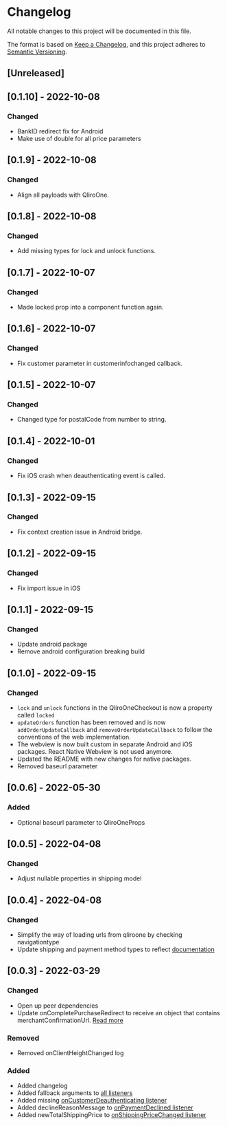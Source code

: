 # Changelog

All notable changes to this project will be documented in this file.

The format is based on [Keep a Changelog](https://keepachangelog.com/en/1.0.0/),
and this project adheres to [Semantic Versioning](https://semver.org/spec/v2.0.0.html).

## [Unreleased]

## [0.1.10] - 2022-10-08

### Changed

- BankID redirect fix for Android
- Make use of double for all price parameters

## [0.1.9] - 2022-10-08

### Changed

- Align all payloads with QliroOne.

## [0.1.8] - 2022-10-08

### Changed

- Add missing types for lock and unlock functions.

## [0.1.7] - 2022-10-07

### Changed

- Made locked prop into a component function again.

## [0.1.6] - 2022-10-07

### Changed

- Fix customer parameter in customerinfochanged callback.

## [0.1.5] - 2022-10-07

### Changed

- Changed type for postalCode from number to string.

## [0.1.4] - 2022-10-01

### Changed

- Fix iOS crash when deauthenticating event is called.

## [0.1.3] - 2022-09-15

### Changed

- Fix context creation issue in Android bridge.

## [0.1.2] - 2022-09-15

### Changed

- Fix import issue in iOS

## [0.1.1] - 2022-09-15

### Changed

- Update android package
- Remove android configuration breaking build

## [0.1.0] - 2022-09-15

### Changed

- `lock` and `unlock` functions in the QliroOneCheckout is now a property called `locked`
- `updateOrders` function has been removed and is now `addOrderUpdateCallback` and `removeOrderUpdateCallback` to follow the conventions of the web implementation.
- The webview is now built custom in separate Android and iOS packages. React Native Webview is not used anymore.
- Updated the README with new changes for native packages.
- Removed baseurl parameter

## [0.0.6] - 2022-05-30

### Added

- Optional baseurl parameter to QliroOneProps

## [0.0.5] - 2022-04-08

### Changed

- Adjust nullable properties in shipping model

## [0.0.4] - 2022-04-08

### Changed

- Simplify the way of loading urls from qliroone by checking navigationtype
- Update shipping and payment method types to reflect [documentation](https://developers.qliro.com/docs/qliro-one/frontend-features/listeners)

## [0.0.3] - 2022-03-29

### Changed

- Open up peer dependencies
- Update onCompletePurchaseRedirect to receive an object that contains merchantConfirmationUrl. [Read more](src/QliroOneProps.ts)

### Removed

- Removed onClientHeightChanged log

### Added

- Added changelog
- Added fallback arguments to [all listeners](https://developers.qliro.com/docs/qliro-one/frontend-features/listeners)
- Added missing [onCustomerDeauthenticating listener](<https://developers.qliro.com/docs/qliro-one/frontend-features/listeners#oncustomerdeauthenticating()>)
- Added declineReasonMessage to [onPaymentDeclined listener](<https://developers.qliro.com/docs/qliro-one/frontend-features/listeners#onpaymentdeclined()>)
- Added newTotalShippingPrice to [onShippingPriceChanged listener](<https://developers.qliro.com/docs/qliro-one/frontend-features/listeners#onshippingpricechanged()>)
